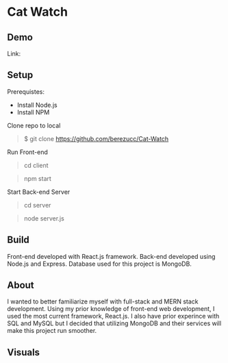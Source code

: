 # Cat Watch

## Demo
Link: 

## Setup
Prerequistes: 
- Install Node.js
- Install NPM

Clone repo to local
> $ git clone https://github.com/berezucc/Cat-Watch

Run Front-end
> cd client

> npm start

Start Back-end Server
> cd server

> node server.js

## Build
Front-end developed with React.js framework.
Back-end developed using Node.js and Express.
Database used for this project is MongoDB.

## About
I wanted to better familiarize myself with full-stack and MERN stack development.
Using my prior knowledge of front-end web development, I used the most current framework, React.js.
I also have prior experince with SQL and MySQL but I decided that utilizing MongoDB and their services will make this project run smoother.

## Visuals
